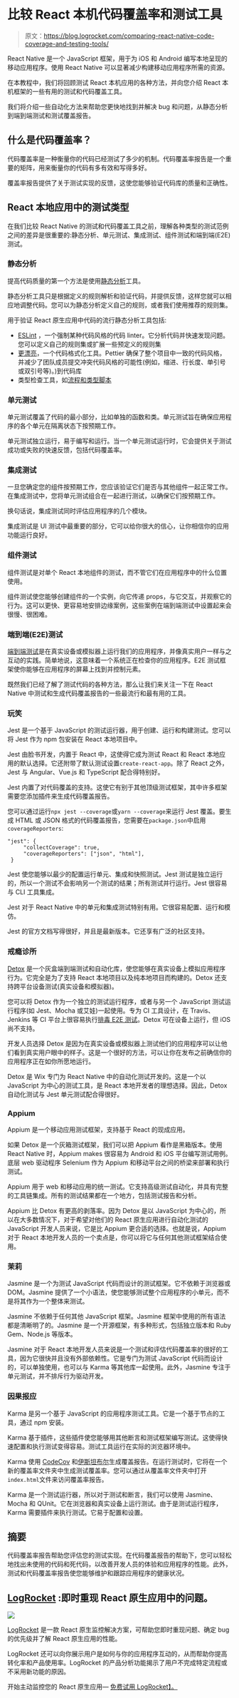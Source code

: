 # 比较 React 本机代码覆盖率和测试工具

> 原文：<https://blog.logrocket.com/comparing-react-native-code-coverage-and-testing-tools/>

React Native 是一个 JavaScript 框架，用于为 iOS 和 Android 编写本地呈现的移动应用程序。使用 React Native 可以显著减少构建移动应用程序所需的资源。

在本教程中，我们将回顾测试 React 本机应用的各种方法，并向您介绍 React 本机框架的一些有用的测试和代码覆盖工具。

我们将介绍一些自动化方法来帮助您更快地找到并解决 bug 和问题，从静态分析到端到端测试和测试覆盖报告。

## 什么是代码覆盖率？

代码覆盖率是一种衡量你的代码已经测试了多少的机制。代码覆盖率报告是一个重要的矩阵，用来衡量你的代码有多有效和写得多好。

覆盖率报告提供了关于测试实现的反馈，这使您能够验证代码库的质量和正确性。

## React 本地应用中的测试类型

在我们比较 React Native 的测试和代码覆盖工具之前，理解各种类型的测试范例之间的差异是很重要的:静态分析、单元测试、集成测试、组件测试和端到端(E2E)测试。

### 静态分析

提高代码质量的第一个方法是使用[静态分析](https://blog.logrocket.com/static-analysis-in-javascript-11-tools-to-help-you-catch-errors-before-users-do/)工具。

静态分析工具只是根据定义的规则解析和验证代码，并提供反馈，这样您就可以相应地调整代码。您可以为静态分析定义自己的规则，或者我们使用推荐的规则集。

用于验证 React 原生应用中代码的流行静态分析工具包括:

*   [ESLint](https://eslint.org/) ，一个强制某种代码风格的代码 linter。它分析代码并快速发现问题。您可以定义自己的规则集或扩展一些预定义的规则集
*   [更漂亮](https://blog.logrocket.com/automate-formatting-and-fixing-javascript-code-with-prettier-and-eslint/)，一个代码格式化工具。Pettier 确保了整个项目中一致的代码风格，并减少了团队成员提交冲突代码风格的可能性(例如，缩进、行长度、单引号或双引号等)。)到代码库
*   类型检查工具，如[流程和类型脚本](https://blog.logrocket.com/typescript-vs-flow/)

### 单元测试

单元测试覆盖了代码的最小部分，比如单独的函数和类。单元测试旨在确保应用程序的各个单元在隔离状态下按预期工作。

单元测试独立运行，易于编写和运行。当一个单元测试运行时，它会提供关于测试成功或失败的快速反馈，包括代码覆盖率。

### 集成测试

一旦您确定您的组件按预期工作，您应该验证它们是否与其他组件一起正常工作。在集成测试中，您将单元测试组合在一起进行测试，以确保它们按预期工作。

换句话说，集成测试同时评估应用程序的几个模块。

集成测试是 UI 测试中最重要的部分，它可以给你很大的信心，让你相信你的应用功能运行良好。

### 组件测试

组件测试是对单个 React 本地组件的测试，而不管它们在应用程序中的什么位置使用。

组件测试使您能够创建组件的一个实例，向它传递 props，与它交互，并观察它的行为。这可以更快、更容易地安排边缘案例，这些案例在端到端测试中设置起来会很慢、很困难。

### 端到端(E2E)测试

[端到端测试](https://blog.logrocket.com/end-to-end-testing-in-react-native-with-detox/)是在真实设备或模拟器上运行我们的应用程序，并像真实用户一样与之互动的实践。简单地说，这意味着一个系统正在检查你的应用程序。E2E 测试框架使你能够在应用程序的屏幕上找到并控制元素。

既然我们已经了解了测试代码的各种方法，那么让我们来关注一下在 React Native 中测试和生成代码覆盖报告的一些最流行和最有用的工具。

### 玩笑

Jest 是一个基于 JavaScript 的测试运行器，用于创建、运行和构建测试。您可以将 Jest 作为 npm 包安装在 React 本地项目中。

Jest 由脸书开发，内置于 React 中，这使得它成为测试 React 和 React 本地应用的默认选择。它还附带了默认测试设置`create-react-app`。除了 React 之外，Jest 与 Angular、Vue.js 和 TypeScript 配合得特别好。

Jest 内置了对代码覆盖的支持。这使它有别于其他顶级测试框架，其中许多框架需要您添加插件来生成代码覆盖报告。

您可以通过运行`npx jest --coverage`或`yarn --coverage`来运行 Jest 覆盖。要生成 HTML 或 JSON 格式的代码覆盖报告，您需要在`package.json`中启用`coverageReporters`:

```
"jest": {
     "collectCoverage": true,
     "coverageReporters": ["json", "html"],
 }

```

Jest 使您能够以最少的配置运行单元、集成和快照测试。Jest 测试是独立运行的，所以一个测试不会影响另一个测试的结果；所有测试并行运行。Jest 很容易与 CLI 工具集成。

Jest 对于 React Native 中的单元和集成测试特别有用。它很容易配置、运行和模仿。

Jest 的官方文档写得很好，并且是最新版本。它还享有广泛的社区支持。

### 戒瘾诊所

[Detox](https://github.com/wix/Detox) 是一个灰盒端到端测试和自动化库，使您能够在真实设备上模拟应用程序行为。它完全是为了支持 React 本地项目以及纯本地项目而构建的。Detox 还支持跨平台设备测试(真实设备和模拟器)。

您可以将 Detox 作为一个独立的测试运行程序，或者与另一个 JavaScript 测试运行程序(如 Jest、Mocha 或艾娃)一起使用。专为 CI 工具设计，在 Travis、Jenkins 等 CI 平台上很容易执行[排毒 E2E 测试](https://blog.logrocket.com/end-to-end-testing-in-react-native-with-detox/)。Detox 可在设备上运行，但 iOS 尚不支持。

开发人员选择 Detox 是因为在真实设备或模拟器上测试他们的应用程序可以让他们看到真实用户眼中的样子。这是一个很好的方法，可以让你在发布之前确信你的应用程序正在如你所愿地运行。

Detox 是 Wix 专门为 React Native 中的自动化测试开发的。这是一个以 JavaScript 为中心的测试工具，是 React 本地开发者的理想选择。因此，Detox 自动化测试与 Jest 单元测试配合得很好。

### Appium

Appium 是一个移动应用测试框架，支持基于 React 的现成应用。

如果 Detox 是一个灰箱测试框架，我们可以把 Appium 看作是黑箱版本。使用 React Native 时，Appium makes 很容易为 Android 和 iOS 平台编写测试用例。底层 web 驱动程序 Selenium 作为 Appium 和移动平台之间的桥梁来部署和执行测试。

Appium 用于 web 和移动应用的统一测试。它支持高级测试自动化，并具有完整的工具链集成。所有的测试结果都在一个地方，包括测试报告和分析。

Appium 比 Detox 有更高的剥落率。因为 Detox 是以 JavaScript 为中心的，所以在大多数情况下，对于希望对他们的 React 原生应用进行自动化测试的 JavaScript 开发人员来说，它是比 Appium 更合适的选择。也就是说，Appium 对于 React 本地开发人员的一个卖点是，你可以将它与任何其他测试框架结合使用。

### 茉莉

Jasmine 是一个为测试 JavaScript 代码而设计的测试框架。它不依赖于浏览器或 DOM。Jasmine 提供了一个小语法，使您能够测试整个应用程序的小单元，而不是将其作为一个整体来测试。

Jasmine 不依赖于任何其他 JavaScript 框架。Jasmine 框架中使用的所有语法都是清晰明了的。Jasmine 是一个开源框架，有多种形式，包括独立版本和 Ruby Gem、Node.js 等版本。

Jasmine 对于 React 本地开发人员来说是一个测试和评估代码覆盖率的很好的工具，因为它很快并且没有外部依赖性。它是专门为测试 JavaScript 代码而设计的，可以单独使用，也可以与 Karma 等其他库一起使用。此外，Jasmine 专注于单元测试，并不排斥行为驱动开发。

### 因果报应

Karma 是另一个基于 JavaScript 的应用程序测试工具。它是一个基于节点的工具，通过 npm 安装。

Karma 基于插件，这些插件使您能够用其他断言和测试框架编写测试。这使得快速配置和执行测试变得容易。测试工具运行在实际的浏览器环境中。

Karma 使用 [CodeCov](https://about.codecov.io/) 和[伊斯坦布尔](https://istanbul.js.org/)生成覆盖报告。在运行测试时，它将在一个新的覆盖率文件夹中生成测试覆盖率。您可以通过从覆盖率文件夹中打开`index.html`文件来访问覆盖率报告。

Karma 是一个测试运行器，所以对于测试和断言，我们可以使用 Jasmine、Mocha 和 QUnit。它在浏览器和真实设备上运行测试。由于是测试运行程序，Karma 需要插件来执行测试。它易于配置和设置。

## 摘要

代码覆盖率报告帮助您评估您的测试实现。在代码覆盖报告的帮助下，您可以轻松地找出未使用的代码和死代码，以改善开发人员的体验和应用程序的性能。此外，测试和代码覆盖率报告使您能够维护和跟踪应用程序的健康状况。

## [LogRocket](https://lp.logrocket.com/blg/react-native-signup) :即时重现 React 原生应用中的问题。

[![](img/110055665562c1e02069b3698e6cc671.png)](https://lp.logrocket.com/blg/react-native-signup)

[LogRocket](https://lp.logrocket.com/blg/react-native-signup) 是一款 React 原生监控解决方案，可帮助您即时重现问题、确定 bug 的优先级并了解 React 原生应用的性能。

LogRocket 还可以向你展示用户是如何与你的应用程序互动的，从而帮助你提高转化率和产品使用率。LogRocket 的产品分析功能揭示了用户不完成特定流程或不采用新功能的原因。

开始主动监控您的 React 原生应用— [免费试用 LogRocket】。](https://lp.logrocket.com/blg/react-native-signup)